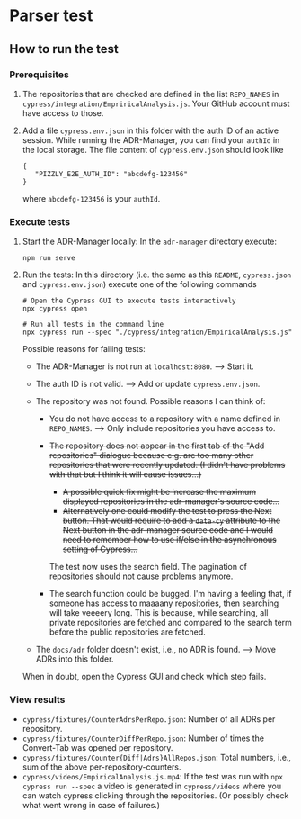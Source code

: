 
# Parser test

## How to run the test

### Prerequisites

1. The repositories that are checked are defined in the list `REPO_NAMES` in `cypress/integration/EmpriricalAnalysis.js`. Your GitHub account must have access to those.
2. Add a file `cypress.env.json` in this folder with the auth ID of an active session. While running the ADR-Manager, you can find your `authId` in the local storage.
   The file content of `cypress.env.json` should look like

   ```[JavaScript]
   {
      "PIZZLY_E2E_AUTH_ID": "abcdefg-123456"
   }
   ```

   where `abcdefg-123456` is your `authId`.

### Execute tests

1. Start the ADR-Manager locally: In the `adr-manager` directory execute:

   ```[bash]
   npm run serve
   ```

2. Run the tests: In this directory (i.e. the same as this `README`, `cypress.json` and `cypress.env.json`) execute one of the following commands

   ```[bash]
   # Open the Cypress GUI to execute tests interactively
   npx cypress open
   
   # Run all tests in the command line
   npx cypress run --spec "./cypress/integration/EmpiricalAnalysis.js"
   ```

   Possible reasons for failing tests:

   * The ADR-Manager is not run at `localhost:8080`. --> Start it.
   * The auth ID is not valid. --> Add or update `cypress.env.json`.
   * The repository was not found. Possible reasons I can think of:
      * You do not have access to a repository with a name defined in `REPO_NAMES`. --> Only include repositories you have access to.
      * <s>The repository does not appear in the first tab of the "Add repositories" dialogue because e.g. are too many other repositories that were recently updated. (I didn't have problems with that but I think it will cause issues...)
        * A possible quick fix might be increase the maximum displayed repositories in the adr-manager's source code...
        * Alternatively one could modify the test to press the Next button. That would require to add a `data-cy` attribute to the Next button in the adr-manager source code
          and I would need to remember how to use if/else in the asynchronous setting of Cypress... </s>

        The test now uses the search field. The pagination of repositories should not cause problems anymore.
      * The search function could be bugged.
        I'm having a feeling that, if someone has access to maaaany repositories, then searching will take veeeery long.
        This is because, while searching, all private repositories are fetched and compared to the search term before the public repositories are fetched.

   * The `docs/adr` folder doesn't exist, i.e., no ADR is found. --> Move ADRs into this folder.

   When in doubt, open the Cypress GUI and check which step fails.

### View results

* `cypress/fixtures/CounterAdrsPerRepo.json`: Number of all ADRs per repository.
* `cypress/fixtures/CounterDiffPerRepo.json`: Number of times the Convert-Tab was opened per repository.
* `cypress/fixtures/Counter{Diff|Adrs}AllRepos.json`: Total numbers, i.e., sum of the above per-repository-counters.
* `cypress/videos/EmpiricalAnalysis.js.mp4`: If the test was run with `npx cypress run --spec` a video is generated in `cypress/videos` where you can watch cypress clicking through the repositories. (Or possibly check what went wrong in case of failures.)
